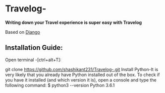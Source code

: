 # Travelog- 
**Writing down your Travel experience is super easy with Travelog**


Based on
[Django](https://docs.djangoproject.com/en/3.1/)

## Installation Guide:
Open terminal -[ctrl+alt+T]:

git clone https://github.com/shashikant231/Travelog-.git
Install Python-It is very likely that you already have Python installed out of the box. To check if you have it installed (and which version it is), open a console and type the following command:
$ python3 --version
Python 3.6.1
